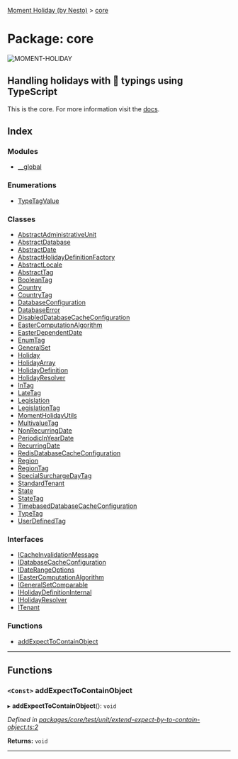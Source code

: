 [Moment Holiday (by Nesto)](../README.md) > [core](../modules/core.md)

# Package: core

![MOMENT-HOLIDAY](https://raw.githubusercontent.com/nesto-software/moment-holiday/master/docs/assets/images/moment-holiday.png)

Handling holidays with 💪 typings using TypeScript
--------------------------------------------------

This is the core. For more information visit the [docs](https://nesto-software.github.io/moment-holiday/docs/).

## Index

### Modules

* [__global](core.__global.md)

### Enumerations

* [TypeTagValue](../enums/core.typetagvalue.md)

### Classes

* [AbstractAdministrativeUnit](../classes/core.abstractadministrativeunit.md)
* [AbstractDatabase](../classes/core.abstractdatabase.md)
* [AbstractDate](../classes/core.abstractdate.md)
* [AbstractHolidayDefinitionFactory](../classes/core.abstractholidaydefinitionfactory.md)
* [AbstractLocale](../classes/core.abstractlocale.md)
* [AbstractTag](../classes/core.abstracttag.md)
* [BooleanTag](../classes/core.booleantag.md)
* [Country](../classes/core.country.md)
* [CountryTag](../classes/core.countrytag.md)
* [DatabaseConfiguration](../classes/core.databaseconfiguration.md)
* [DatabaseError](../classes/core.databaseerror.md)
* [DisabledDatabaseCacheConfiguration](../classes/core.disableddatabasecacheconfiguration.md)
* [EasterComputationAlgorithm](../classes/core.eastercomputationalgorithm.md)
* [EasterDependentDate](../classes/core.easterdependentdate.md)
* [EnumTag](../classes/core.enumtag.md)
* [GeneralSet](../classes/core.generalset.md)
* [Holiday](../classes/core.holiday.md)
* [HolidayArray](../classes/core.holidayarray.md)
* [HolidayDefinition](../classes/core.holidaydefinition.md)
* [HolidayResolver](../classes/core.holidayresolver.md)
* [InTag](../classes/core.intag.md)
* [LateTag](../classes/core.latetag.md)
* [Legislation](../classes/core.legislation.md)
* [LegislationTag](../classes/core.legislationtag.md)
* [MomentHolidayUtils](../classes/core.momentholidayutils.md)
* [MultivalueTag](../classes/core.multivaluetag.md)
* [NonRecurringDate](../classes/core.nonrecurringdate.md)
* [PeriodicInYearDate](../classes/core.periodicinyeardate.md)
* [RecurringDate](../classes/core.recurringdate.md)
* [RedisDatabaseCacheConfiguration](../classes/core.redisdatabasecacheconfiguration.md)
* [Region](../classes/core.region.md)
* [RegionTag](../classes/core.regiontag.md)
* [SpecialSurchargeDayTag](../classes/core.specialsurchargedaytag.md)
* [StandardTenant](../classes/core.standardtenant.md)
* [State](../classes/core.state.md)
* [StateTag](../classes/core.statetag.md)
* [TimebasedDatabaseCacheConfiguration](../classes/core.timebaseddatabasecacheconfiguration.md)
* [TypeTag](../classes/core.typetag.md)
* [UserDefinedTag](../classes/core.userdefinedtag.md)

### Interfaces

* [ICacheInvalidationMessage](../interfaces/core.icacheinvalidationmessage.md)
* [IDatabaseCacheConfiguration](../interfaces/core.idatabasecacheconfiguration.md)
* [IDateRangeOptions](../interfaces/core.idaterangeoptions.md)
* [IEasterComputationAlgorithm](../interfaces/core.ieastercomputationalgorithm.md)
* [IGeneralSetComparable](../interfaces/core.igeneralsetcomparable.md)
* [IHolidayDefinitionInternal](../interfaces/core.iholidaydefinitioninternal.md)
* [IHolidayResolver](../interfaces/core.iholidayresolver.md)
* [ITenant](../interfaces/core.itenant.md)

### Functions

* [addExpectToContainObject](core.md#addexpecttocontainobject)

---

## Functions

<a id="addexpecttocontainobject"></a>

### `<Const>` addExpectToContainObject

▸ **addExpectToContainObject**(): `void`

*Defined in [packages/core/test/unit/extend-expect-by-to-contain-object.ts:2](https://github.com/nesto-software/moment-holiday/blob/72ce1a6/packages/core/test/unit/extend-expect-by-to-contain-object.ts#L2)*

**Returns:** `void`

___

